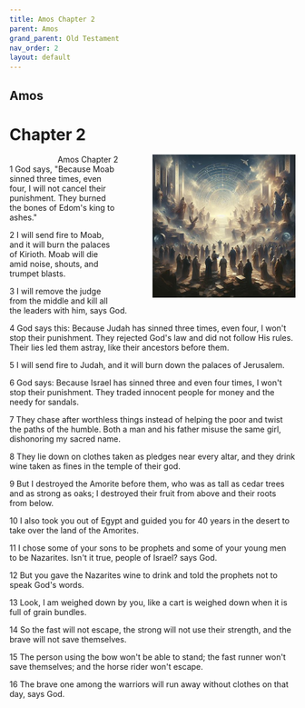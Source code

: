 ```yaml
---
title: Amos Chapter 2
parent: Amos
grand_parent: Old Testament
nav_order: 2
layout: default
---
```


## Amos

# Chapter 2

<div style="clear: both; text-align: right;">
    <img src="/assets/Image/Amos/500/2.jpg" alt="Amos Chapter 2" class="chapter-image" style="max-width: 50%; height: auto; float: right; margin: 0 0 10px 10px; padding-left: 10%;">
    <figcaption style="font-size: 14px;">Amos Chapter 2</figcaption>
</div>
1 God says, "Because Moab sinned three times, even four, I will not cancel their punishment. They burned the bones of Edom's king to ashes."

2 I will send fire to Moab, and it will burn the palaces of Kirioth. Moab will die amid noise, shouts, and trumpet blasts.

3 I will remove the judge from the middle and kill all the leaders with him, says God.

4 God says this: Because Judah has sinned three times, even four, I won't stop their punishment. They rejected God's law and did not follow His rules. Their lies led them astray, like their ancestors before them.

5 I will send fire to Judah, and it will burn down the palaces of Jerusalem.

6 God says: Because Israel has sinned three and even four times, I won't stop their punishment. They traded innocent people for money and the needy for sandals.

7 They chase after worthless things instead of helping the poor and twist the paths of the humble. Both a man and his father misuse the same girl, dishonoring my sacred name.

8 They lie down on clothes taken as pledges near every altar, and they drink wine taken as fines in the temple of their god.

9 But I destroyed the Amorite before them, who was as tall as cedar trees and as strong as oaks; I destroyed their fruit from above and their roots from below.

10 I also took you out of Egypt and guided you for 40 years in the desert to take over the land of the Amorites.

11 I chose some of your sons to be prophets and some of your young men to be Nazarites. Isn't it true, people of Israel? says God.

12 But you gave the Nazarites wine to drink and told the prophets not to speak God's words.

13 Look, I am weighed down by you, like a cart is weighed down when it is full of grain bundles.

14 So the fast will not escape, the strong will not use their strength, and the brave will not save themselves.

15 The person using the bow won't be able to stand; the fast runner won't save themselves; and the horse rider won't escape.

16 The brave one among the warriors will run away without clothes on that day, says God.


